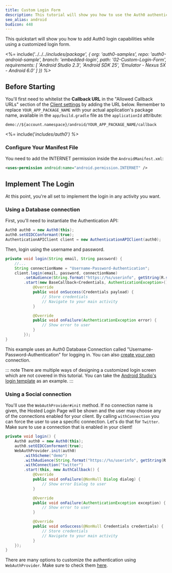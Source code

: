 ```yaml
---
title: Custom Login Form
description: This tutorial will show you how to use the Auth0 authentication API in your Android project to create a custom login form.
seo_alias: android
budicon: 448
---
```


This quickstart will show you how to add Auth0 login capabilities while using a customized login form.

<%= include('../../../_includes/_package', {
  org: 'auth0-samples',
  repo: 'auth0-android-sample',
  branch: 'embedded-login',
  path: '02-Custom-Login-Form',
  requirements: [
    'Android Studio 2.3',
    'Android SDK 25',
    'Emulator - Nexus 5X - Android 6.0'
  ]
}) %>__

## Before Starting

You'll first need to whitelist the **Callback URL** in the "Allowed Callback URLs" section of the [Client settings](${manage_url}/#/clients) by adding the URL below. Remember to replace `YOUR_APP_PACKAGE_NAME` with your actual application's package name, available in the `app/build.gradle` file as the `applicationId` attribute:

```text
demo://${account.namespace}/android/YOUR_APP_PACKAGE_NAME/callback
```

<%= include('_includes/_auth0') %>__

### Configure Your Manifest File

You need to add the INTERNET permission inside the `AndroidManifest.xml`:

```xml
<uses-permission android:name="android.permission.INTERNET" />
```

## Implement The Login

At this point, you're all set to implement the login in any activity you want.

### Using a Database connection

First, you'll need to instantiate the Authentication API:

```java
Auth0 auth0 = new Auth0(this);
auth0.setOIDCConformant(true);
AuthenticationAPIClient client = new AuthenticationAPIClient(auth0);
```

Then, login using the username and password.

```java
private void login(String email, String password) {
    //...
    String connectionName = "Username-Password-Authentication";
    client.login(email, password, connectionName)
        .setAudience(String.format("https://%s/userinfo", getString(R.string.com_auth0_domain)))
        .start(new BaseCallback<Credentials, AuthenticationException>() {
            @Override
            public void onSuccess(Credentials payload) {
                // Store credentials
                // Navigate to your main activity
            }

            @Override
            public void onFailure(AuthenticationException error) {
                // Show error to user
            }
        });
}
```

This example uses an Auth0 Database Connection called "Username-Password-Authentication" for logging in. You can also [create your own](${manage_url}/#/connections/database/new) connection.

::: note
There are multiple ways of designing a customized login screen which are not covered in this tutorial. You can take the [Android Studio's login template](https://developer.android.com/studio/projects/templates.html) as an example.
:::

### Using a Social connection

You'll use the `WebAuthProvider#init` method. If no connection name is given, the Hosted Login Page will be shown and the user may choose any of the connections enabled for your client. By calling `withConnection` you can force the user to use a specific connection. Let's do that for `Twitter`. Make sure to use a connection that is enabled in your client!

```java
private void login() {
    Auth0 auth0 = new Auth0(this);
    auth0.setOIDCConformant(true);
    WebAuthProvider.init(auth0)
        .withScheme("demo")
        .withAudience(String.format("https://%s/userinfo", getString(R.string.com_auth0_domain)))
        .withConnection("twitter")
        .start(this, new AuthCallback() {
            @Override
            public void onFailure(@NonNull Dialog dialog) {
                // Show error Dialog to user
            }

            @Override
            public void onFailure(AuthenticationException exception) {
                // Show error to user
            }

            @Override
            public void onSuccess(@NonNull Credentials credentials) {
                // Store credentials
                // Navigate to your main activity
            }
    });
}
```

There are many options to customize the authentication using `WebAuthProvider`. Make sure to check them [here](/libraries/auth0-android#implementing-web-based-auth).
